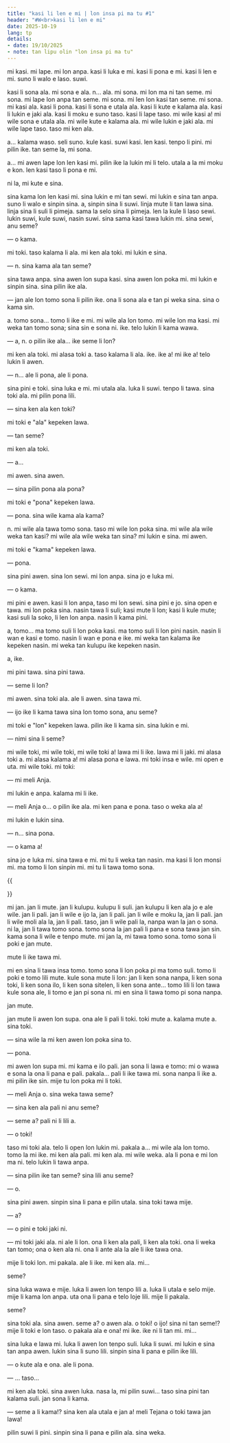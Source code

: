 ```yaml
---
title: "kasi li len e mi | lon insa pi ma tu #1"
header: "#W<br>kasi li len e mi"
date: 2025-10-19
lang: tp
details:
- date: 19/10/2025
- note: tan lipu olin "lon insa pi ma tu"
---
```


mi kasi. mi lape. mi lon anpa. kasi li luka e mi. kasi li pona e mi. kasi li len e mi. suno li walo e laso. suwi.

kasi li sona ala. mi sona e ala. n... ala. mi sona. mi lon ma ni tan seme. mi sona. mi lape lon anpa tan seme. mi sona. mi len lon kasi tan seme. mi sona. mi kasi ala. kasi li pona. kasi li sona e utala ala. kasi li kute e kalama ala. kasi li lukin e jaki ala. kasi li moku e suno taso. kasi li lape taso. mi wile kasi a! mi wile sona e utala ala. mi wile kute e kalama ala. mi wile lukin e jaki ala. mi wile lape taso. taso mi ken ala.

a... kalama waso. seli suno. kule kasi. suwi kasi. len kasi. tenpo li pini. mi pilin ike. tan seme la, mi sona.

a... mi awen lape lon len kasi mi. pilin ike la lukin mi li telo. utala a la mi moku e kon. len kasi taso li pona e mi.

ni la, mi kute e sina.

sina kama lon len kasi mi. sina lukin e mi tan sewi. mi lukin e sina tan anpa. suno li walo e sinpin sina. a, sinpin sina li suwi. linja mute li tan lawa sina. linja sina li suli li pimeja. sama la selo sina li pimeja. len la kule li laso sewi. lukin suwi, kule suwi, nasin suwi. sina sama kasi tawa lukin mi. sina sewi, anu seme?

— o kama.

mi toki. taso kalama li ala. mi ken ala toki. mi lukin e sina.

— n. sina kama ala tan seme?

sina tawa anpa. sina awen lon supa kasi. sina awen lon poka mi. mi lukin e sinpin sina. sina pilin ike ala.

— jan ale lon tomo sona li pilin ike. ona li sona ala e tan pi weka sina. sina o kama sin.

a. tomo sona... tomo li ike e mi. mi wile ala lon tomo. mi wile lon ma kasi. mi weka tan tomo sona; sina sin e sona ni. ike. telo lukin li kama wawa.

— a, n. o pilin ike ala... ike seme li lon?

mi ken ala toki. mi alasa toki a. taso kalama li ala. ike. ike a! mi ike a! telo lukin li awen.

— n... ale li pona, ale li pona.

sina pini e toki. sina luka e mi. mi utala ala. luka li suwi. tenpo li tawa. sina toki ala. mi pilin pona lili.

— sina ken ala ken toki?

mi toki e "ala" kepeken lawa.

— tan seme?

mi ken ala toki.

— a...

mi awen. sina awen.

— sina pilin pona ala pona?

mi toki e "pona" kepeken lawa.

— pona. sina wile kama ala kama?

n. mi wile ala tawa tomo sona. taso mi wile lon poka sina. mi wile ala wile weka tan kasi? mi wile ala wile weka tan sina? mi lukin e sina. mi awen.

mi toki e "kama" kepeken lawa.

— pona.

sina pini awen. sina lon sewi. mi lon anpa. sina jo e luka mi.

— o kama.

mi pini e awen. kasi li lon anpa, taso mi lon sewi. sina pini e jo. sina open e tawa. mi lon poka sina. nasin tawa li suli; kasi mute li lon; kasi li kule mute; kasi suli la soko, li len lon anpa. nasin li kama pini.

a, tomo... ma tomo suli li lon poka kasi. ma tomo suli li lon pini nasin. nasin li wan e kasi e tomo. nasin li wan e pona e ike. mi weka tan kalama ike kepeken nasin. mi weka tan kulupu ike kepeken nasin.

a, ike.

mi pini tawa. sina pini tawa.

— seme li lon?

mi awen. sina toki ala. ale li awen. sina tawa mi.

— ijo ike li kama tawa sina lon tomo sona, anu seme?

mi toki e "lon" kepeken lawa. pilin ike li kama sin. sina lukin e mi.

— nimi sina li seme?

mi wile toki, mi wile toki, mi wile toki a! lawa mi li ike. lawa mi li jaki. mi alasa toki a. mi alasa kalama a! mi alasa pona e lawa. mi toki insa e wile. mi open e uta. mi wile toki. mi toki:

— mi meli Anja.

mi lukin e anpa. kalama mi li ike.

— meli Anja o... o pilin ike ala. mi ken pana e pona. taso o weka ala a!

mi lukin e lukin sina.

— n... sina pona.

— o kama a!

sina jo e luka mi. sina tawa e mi. mi tu li weka tan nasin. ma kasi li lon monsi mi. ma tomo li lon sinpin mi. mi tu li tawa tomo sona.

{{<div>}}

mi jan. jan li mute. jan li kulupu. kulupu li suli. jan kulupu li ken ala jo e ale wile. jan li pali. jan li wile e ijo la, jan li pali. jan li wile e moku la, jan li pali. jan li wile moli ala la, jan li pali. taso, jan li wile pali la, nanpa wan la jan o sona. ni la, jan li tawa tomo sona. tomo sona la jan pali li pana e sona tawa jan sin. kama sona li wile e tenpo mute. mi jan la, mi tawa tomo sona. tomo sona li poki e jan mute.

mute li ike tawa mi.

mi en sina li tawa insa tomo. tomo sona li lon poka pi ma tomo suli. tomo li poki e tomo lili mute. kule sona mute li lon: jan li ken sona nanpa, li ken sona toki, li ken sona ilo, li ken sona sitelen, li ken sona ante... tomo lili li lon tawa kule sona ale, li tomo e jan pi sona ni. mi en sina li tawa tomo pi sona nanpa.

jan mute.

jan mute li awen lon supa. ona ale li pali li toki. toki mute a. kalama mute a. sina toki.

— sina wile la mi ken awen lon poka sina to.

— pona.

mi awen lon supa mi. mi kama e ilo pali. jan sona li lawa e tomo: mi o wawa e sona la ona li pana e pali. pakala... pali li ike tawa mi. sona nanpa li ike a. mi pilin ike sin. mije tu lon poka mi li toki.

— meli Anja o. sina weka tawa seme?

— sina ken ala pali ni anu seme?

— seme a? pali ni li lili a.

— o toki!

taso mi toki ala. telo li open lon lukin mi. pakala a... mi wile ala lon tomo. tomo la mi ike. mi ken ala pali. mi ken ala. mi wile weka. ala li pona e mi lon ma ni. telo lukin li tawa anpa.

— sina pilin ike tan seme? sina lili anu seme?

— o.

sina pini awen. sinpin sina li pana e pilin utala. sina toki tawa mije.

— a?

— o pini e toki jaki ni.

— mi toki jaki ala. ni ale li lon. ona li ken ala pali, li ken ala toki. ona li weka tan tomo; ona o ken ala ni. ona li ante ala la ale li ike tawa ona.

mije li toki lon. mi pakala. ale li ike. mi ken ala. mi...

seme?

sina luka wawa e mije. luka li awen lon tenpo lili a. luka li utala e selo mije. mije li kama lon anpa. uta ona li pana e telo loje lili. mije li pakala.

seme?

sina toki ala. sina awen. seme a? o awen ala. o toki! o ijo! sina ni tan seme!? mije li toki e lon taso. o pakala ala e ona! mi ike. ike ni li tan mi. mi...

sina luka e lawa mi. luka li awen lon tenpo suli. luka li suwi. mi lukin e sina tan anpa awen. lukin sina li suno lili. sinpin sina li pana e pilin ike lili.

— o kute ala e ona. ale li pona.

— ... taso...

mi ken ala toki. sina awen luka. nasa la, mi pilin suwi... taso sina pini tan kalama suli. jan sona li kama.

— seme a li kama!? sina ken ala utala e jan a! meli Tejana o toki tawa jan lawa!

pilin suwi li pini. sinpin sina li pana e pilin ala. sina weka.
